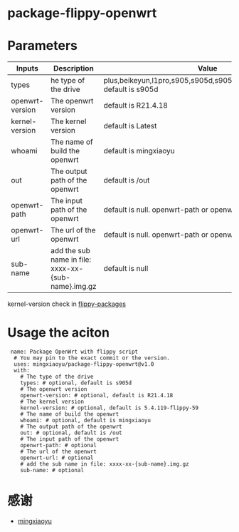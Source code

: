 # package-flippy-openwrt

# Parameters

| Inputs | Description | Value |
| --- | --- | --- |
| types           | he type of the drive |   plus,beikeyun,l1pro,s905,s905d,s905x2,s905x3,s912,s922x  default is s905d |
| openwrt-version | The openwrt version  |  default is R21.4.18                                                        |
|kernel-version| The kernel version | default is Latest |
|whoami|  The name of build the openwrt | default is mingxiaoyu|
|out| The output path of the openwrt  | default is /out |
|openwrt-path| The input path of the openwrt |   default is null. openwrt-path or openwrt-url should have one.  |
|openwrt-url| The url of the openwrt|  default is null. openwrt-path or openwrt-url should have one.  |
|sub-name |  add the sub name in file: xxxx-xx-{sub-name}.img.gz| default is null |
    
 kernel-version check in [flippy-packages](https://github.com/mingxiaoyu/flippy-packages)


# Usage the aciton
```
 name: Package OpenWrt with flippy script
  # You may pin to the exact commit or the version.
  uses: mingxiaoyu/package-flippy-openwrt@v1.0
  with:
    # The type of the drive
    types: # optional, default is s905d
    # The openwrt version
    openwrt-version: # optional, default is R21.4.18
    # The kernel version
    kernel-version: # optional, default is 5.4.119-flippy-59
    # The name of build the openwrt
    whoami: # optional, default is mingxiaoyu
    # The output path of the openwrt
    out: # optional, default is /out
    # The input path of the openwrt
    openwrt-path: # optional
    # The url of the openwrt
    openwrt-url: # optional
    # add the sub name in file: xxxx-xx-{sub-name}.img.gz
    sub-name: # optional
 ```
# 感谢
 * [mingxiaoyu](https://github.com/mingxiaoyu)
